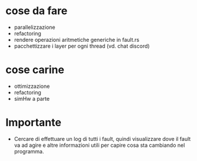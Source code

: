 # cose da fare
- parallelizzazione
- refactoring 
- rendere operazioni aritmetiche generiche in fault.rs
- pacchettizzare i layer per ogni thread (vd. chat discord)

# cose carine
- ottimizzazione
- refactoring
- simHw a parte

# Importante
- Cercare di effettuare un log di tutti i fault, quindi visualizzare dove il fault va ad agire e altre informazioni utili per capire cosa sta cambiando nel programma.